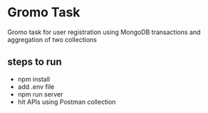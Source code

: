 # Gromo Task
Gromo task for user registration using MongoDB transactions and aggregation of two collections

## steps to run

<ul>
  <li>npm install</li>
  <li>add .env file</li>
  <li>npm run server</li>
  <li>hit APIs using Postman collection</li>
</ul>
